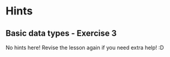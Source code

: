 # Hints

## Basic data types - Exercise 3
No hints here! Revise the lesson again if you need extra help! :D